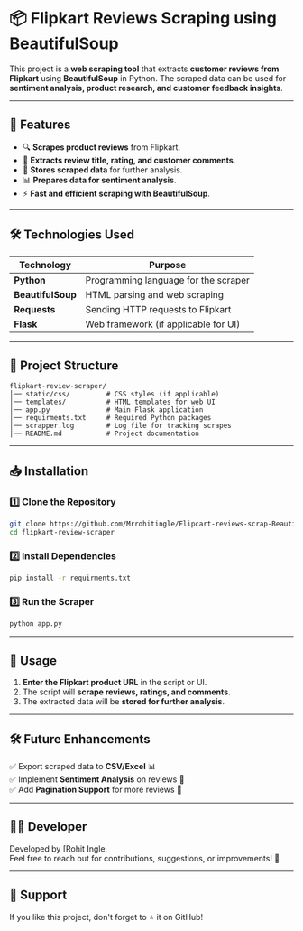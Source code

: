 # 📦 Flipkart Reviews Scraping using BeautifulSoup

This project is a **web scraping tool** that extracts **customer reviews from Flipkart** using **BeautifulSoup** in Python. The scraped data can be used for **sentiment analysis, product research, and customer feedback insights**.

---

## 🚀 Features
- 🔍 **Scrapes product reviews** from Flipkart.
- 📜 **Extracts review title, rating, and customer comments**.
- 💾 **Stores scraped data** for further analysis.
- 📊 **Prepares data for sentiment analysis**.
- ⚡ **Fast and efficient scraping with BeautifulSoup**.

---

## 🛠️ Technologies Used
| **Technology**  | **Purpose**  |
|----------------|-------------|
| **Python**  | Programming language for the scraper |
| **BeautifulSoup**  | HTML parsing and web scraping |
| **Requests**  | Sending HTTP requests to Flipkart |
| **Flask**  | Web framework (if applicable for UI) |

---

## 📂 Project Structure
```plaintext
flipkart-review-scraper/
│── static/css/         # CSS styles (if applicable)
│── templates/          # HTML templates for web UI
│── app.py              # Main Flask application
│── requirments.txt     # Required Python packages
│── scrapper.log        # Log file for tracking scrapes
│── README.md           # Project documentation
```

---

## 📥 Installation
### 1️⃣ Clone the Repository
```sh
git clone https://github.com/Mrrohitingle/Flipcart-reviews-scrap-Beautifulsoup.git
cd flipkart-review-scraper
```

### 2️⃣ Install Dependencies
```sh
pip install -r requirments.txt
```

### 3️⃣ Run the Scraper
```sh
python app.py
```

---

## 🎯 Usage
1. **Enter the Flipkart product URL** in the script or UI.
2. The script will **scrape reviews, ratings, and comments**.
3. The extracted data will be **stored for further analysis**.

---

## 🛠️ Future Enhancements
✅ Export scraped data to **CSV/Excel** 📊  
✅ Implement **Sentiment Analysis** on reviews 🤖  
✅ Add **Pagination Support** for more reviews 📜  

---

## 👨‍💻 Developer
Developed by [Rohit Ingle.  
Feel free to reach out for contributions, suggestions, or improvements! 🚀  

---


## 🌟 Support
If you like this project, don't forget to ⭐ it on GitHub!  
